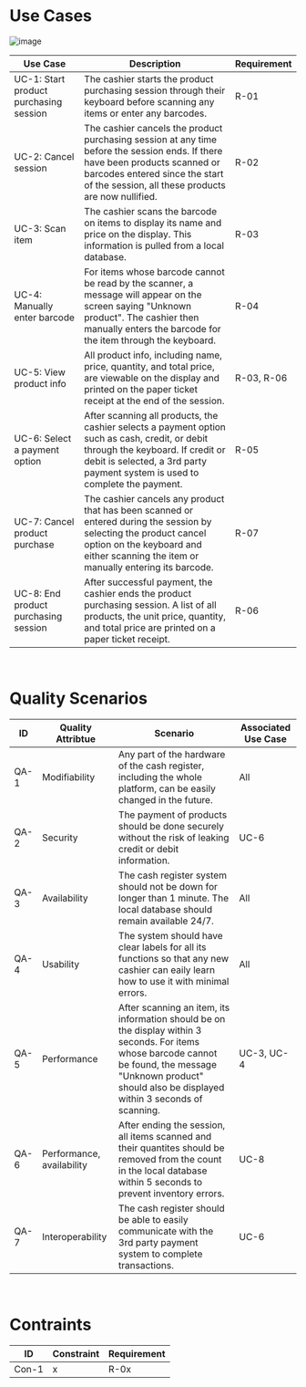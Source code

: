 # Use Cases
![image](https://user-images.githubusercontent.com/95394109/198855958-32ce54ab-1321-4837-8ae5-074abd718068.png)


| Use Case | Description | Requirement |
| -------- | ----------- | ----------- |
| UC-1: Start product purchasing session | The cashier starts the product purchasing session through their keyboard before scanning any items or enter any barcodes. | R-01 |
| UC-2: Cancel session | The cashier cancels the product purchasing session at any time before the session ends. If there have been products scanned or barcodes entered since the start of the session, all these products are now nullified. | R-02 |
| UC-3: Scan item | The cashier scans the barcode on items to display its name and price on the display. This information is pulled from a local database. | R-03 |
| UC-4: Manually enter barcode | For items whose barcode cannot be read by the scanner, a message will appear on the screen saying "Unknown product". The cashier then manually enters the barcode for the item through the keyboard. | R-04 |
| UC-5: View product info | All product info, including name, price, quantity, and total price, are viewable on the display and printed on the paper ticket receipt at the end of the session. | R-03, R-06 |
| UC-6: Select a payment option | After scanning all products, the cashier selects a payment option such as cash, credit, or debit through the keyboard. If credit or debit is selected, a 3rd party payment system is used to complete the payment. | R-05 |
| UC-7: Cancel product purchase | The cashier cancels any product that has been scanned or entered during the session by selecting the product cancel option on the keyboard and either scanning the item or manually entering its barcode. | R-07 |
| UC-8: End product purchasing session | After successful payment, the cashier ends the product purchasing session. A list of all products, the unit price, quantity, and total price are printed on a paper ticket receipt. | R-06 |
<br>

# Quality Scenarios
| ID | Quality Attribtue | Scenario | Associated Use Case |
| -- | ----------------- | -------- | -------- |
| QA-1 | Modifiability | Any part of the hardware of the cash register, including the whole platform, can be easily changed in the future. | All |
| QA-2 | Security | The payment of products should be done securely without the risk of leaking credit or debit information. | UC-6 |
| QA-3 | Availability | The cash register system should not be down for longer than 1 minute. The local database should remain available 24/7. | All |
| QA-4 | Usability | The system should have clear labels for all its functions so that any new cashier can eaily learn how to use it with minimal errors. | All |
| QA-5 | Performance | After scanning an item, its information should be on the display within 3 seconds. For items whose barcode cannot be found, the message "Unknown product" should also be displayed within 3 seconds of scanning. | UC-3, UC-4 |
| QA-6 | Performance, availability | After ending the session, all items scanned and their quantites should be removed from the count in the local database within 5 seconds to prevent inventory errors. | UC-8 |
| QA-7 | Interoperability | The cash register should be able to easily communicate with the 3rd party payment system to complete transactions. | UC-6 |
<br>

# Contraints
| ID | Constraint | Requirement |
| -------- | ----------- | ----------- |
| Con-1 | x | R-0x |
